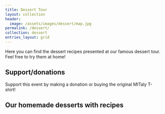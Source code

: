 ```yaml
---
title: Dessert Tour
layout: collection
header:
  image: /assets/images/dessert/map.jpg
permalink: /dessert/
collection: dessert
entries_layout: grid
---
```


Here you can find the dessert recipes presented at our famous dessert tour.
Feel free to try them at home!


## Support/donations

Support this event by making a donation or buying the original MITaly T-shirt!

<a href="{{ site.venmo }}" class="btn btn--primary"><i class="pf pf-venmo" aria-hidden="true" style="font-size: 36px"></i></a>

## Our homemade desserts with recipes


